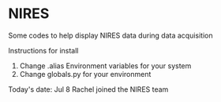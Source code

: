 NIRES
=====

Some codes to help display NIRES data during data acquisition 

Instructions for install
1) Change .alias Environment variables for your system
2) Change globals.py for your environment

Today's date: Jul 8
Rachel joined the NIRES team
